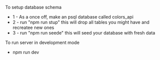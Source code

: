 
To setup database schema 
- 1 - As a once off, make an psql database called colors_api
- 2 - run "npm run stup" this will drop all tables you might have and recreatee new ones
- 3 - run "npm run seede" this will seed your database with fresh data

To run server in development mode
- npm run dev